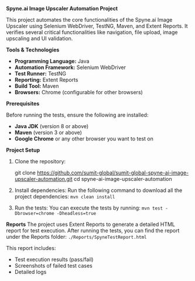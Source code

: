 **Spyne.ai Image Upscaler Automation Project**

This project automates the core functionalities of the Spyne.ai Image Upscaler using Selenium WebDriver, TestNG, Maven, and Extent Reports.
It verifies several critical functionalities like navigation, file upload, image upscaling and UI validation.

**Tools & Technologies**

* **Programming Language:** Java
* **Automation Framework:** Selenium WebDriver
* **Test Runner:** TestNG
* **Reporting:** Extent Reports
* **Build Tool:** Maven
* **Browsers:** Chrome (configurable for other browsers)

**Prerequisites**

Before running the tests, ensure the following are installed:

* **Java JDK** (version 8 or above)
* **Maven** (version 3 or above)
* **Google Chrome** or any other browser you want to test on

**Project Setup**

1. Clone the repository:

   git clone https://github.com/sumit-global/sumit-global-spyne-ai-image-upscaler-automation.git
   cd spyne-ai-image-upscaler-automation

2. Install dependencies: Run the following command to download all the project dependencies:
   `mvn clean install`

3. Run the tests: You can execute the tests by running:
   `mvn test -Dbrowser=chrome -Dheadless=true`

**Reports**
The project uses Extent Reports to generate a detailed HTML report for test execution. After running the tests, you can find the report under the Reports folder:
 `./Reports/SpyneTestReport.html`

This report includes:

* Test execution results (pass/fail)
* Screenshots of failed test cases
* Detailed logs


